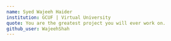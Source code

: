 ```yaml
---
name: Syed Wajeeh Haider
institution: GCUF | Virtual University
quote: You are the greatest project you will ever work on.
github_user: WajeehShah
---
```

